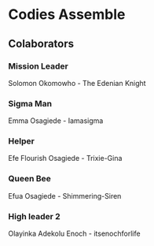 # Codies Assemble
## Colaborators
### Mission Leader
Solomon Okomowho - The Edenian Knight
### Sigma Man
Emma Osagiede - Iamasigma
### Helper
Efe Flourish Osagiede - Trixie-Gina
### Queen Bee
Efua Osagiede - Shimmering-Siren
### High leader 2 
Olayinka Adekolu Enoch - itsenochforlife